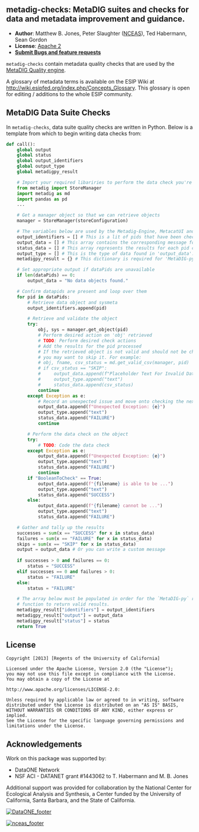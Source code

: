 ## metadig-checks: MetaDIG suites and checks for data and metadata improvement and guidance.


- **Author**: Matthew B. Jones, Peter Slaughter ([NCEAS](http://www.nceas.ucsb.edu)), Ted Habermann, Sean Gordon
- **License**: [Apache 2](http://opensource.org/licenses/Apache-2.0)
- [**Submit Bugs and feature requests**](https://github.com/NCEAS/metadig-checks/issues)

`metadig-checks` contain metadata quality checks that are used by the [MetaDIG Quality engine](https://github.com/NCEAS/metadig-engine).

A glossary of metadata terms is available on the ESIP Wiki at http://wiki.esipfed.org/index.php/Concepts_Glossary. This glossary is open for editing / additions to the whole ESIP community.

## MetaDIG Data Suite Checks

In `metadig-checks`, data suite quality checks are written in Python.
Below is a template from which to begin writing data checks from:

```py
def call():
    global output
    global status
    global output_identifiers
    global output_type
    global metadigpy_result

    # Import your required libariries to perform the data check you're writing
    from metadig import StoreManager
    import metadig as md
    import pandas as pd
    ...

    # Get a manager object so that we can retrieve objects
    manager = StoreManager(storeConfiguration)  

    # The variables below are used by the Metadig-Engine, MetacatUI and other clients
    output_identifiers = [] # This is a lit of pids that have been checked
    output_data = [] # This array contains the corresponding message for the list of pids checked
    status_data = [] # This array represents the results for each pid checked: 'SUCCESS' or 'FAILURE'
    output_type = [] # This is the type of data found in 'output_data': 'text' or 'markdown'
    metadigpy_result = {} # This dictionary is required for 'MetaDIG-py' to return check results

    # Set appropriate output if dataPids are unavailable
    if len(dataPids) == 0:
        output_data = "No data objects found."

    # Confirm datapids are present and loop over them
    for pid in dataPids:
        # Retrieve data object and sysmeta
        output_identifiers.append(pid)

        # Retrieve and validate the object
        try:
            obj, sys = manager.get_object(pid)
            # Perform desired action on 'obj' retrieved
            # TODO: Perform desired check actions
            # Add the results for the pid processed 
            # If the retrieved object is not valid and should not be checked
            # you may want to skip it. For example:
            # obj, fname, csv_status = md.get_valid_csv(manager, pid)
            # if csv_status == "SKIP":
            #     output_data.append(f"Placeholder Text For Invalid Data Object")
            #     output_type.append("text")
            #     status_data.append(csv_status)
            continue
        except Exception as e:
            # Record an unexpected issue and move onto checking the next pid
            output_data.append(f"Unexpected Exception: {e}")
            output_type.append("text")
            status_data.append("FAILURE")
            continue

        # Perform the data check on the object
        try:
            # TODO: Code the data check
        except Exception as e:
            output_data.append(f"Unexpected Exception: {e}")
            output_type.append("text")
            status_data.append("FAILURE")
            continue
        if "BooleanToCheck" == True:
            output_data.append(f"{filename} is able to be ...")
            output_type.append("text")
            status_data.append("SUCCESS")
        else:
            output_data.append(f"{filename} cannot be ...")
            output_type.append("text")
            status_data.append("FAILURE")

    # Gather and tally up the results
    successes = sum(x == "SUCCESS" for x in status_data)
    failures = sum(x == "FAILURE" for x in status_data)
    skips = sum(x == "SKIP" for x in status_data)
    output = output_data # Or you can write a custom message
    
    if successes > 0 and failures == 0:
        status = "SUCCESS"
    elif successes == 0 and failures > 0:
        status = "FAILURE"
    else:
        status = "FAILURE" 

    # The array below must be populated in order for the `MetaDIG-py` run_check
    # function to return valid results.
    metadigpy_result["identifiers"] = output_identifiers
    metadigpy_result["output"] = output_data
    metadigpy_result["status"] = status
    return True
```

## License
```
Copyright [2013] [Regents of the University of California]

Licensed under the Apache License, Version 2.0 (the "License");
you may not use this file except in compliance with the License.
You may obtain a copy of the License at

http://www.apache.org/licenses/LICENSE-2.0:

Unless required by applicable law or agreed to in writing, software
distributed under the License is distributed on an "AS IS" BASIS,
WITHOUT WARRANTIES OR CONDITIONS OF ANY KIND, either express or implied.
See the License for the specific language governing permissions and
limitations under the License.
```

## Acknowledgements
Work on this package was supported by:

- DataONE Network
- NSF ACI - DATANET grant #1443062 to T. Habermann and M. B. Jones

Additional support was provided for collaboration by the National Center for Ecological Analysis and
Synthesis, a Center funded by the University of California, Santa Barbara, and the State of
California.

[![DataONE_footer](https://user-images.githubusercontent.com/6643222/162324180-b5cf0f5f-ae7a-4ca6-87c3-9733a2590634.png)](https://dataone.org)

[![nceas_footer](https://www.nceas.ucsb.edu/sites/default/files/2020-03/NCEAS-full%20logo-4C.png)](https://www.nceas.ucsb.edu)